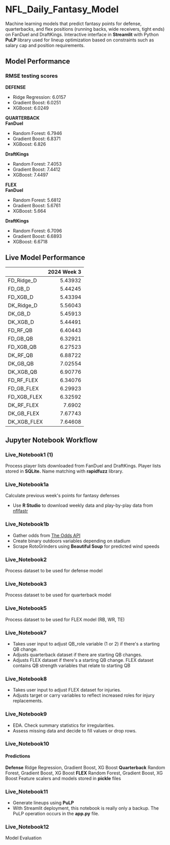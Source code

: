 # NFL_Daily_Fantasy_Model
Machine learning models that predict fantasy points for defense, quarterbacks, and flex positions (running backs, wide receivers, tight ends) on FanDuel and DraftKings. Interactive interface in **Streamlit** with Python **PuLP** library used for lineup optimization based on constraints such as salary cap and position requirements.

## Model Performance
### RMSE testing scores
**DEFENSE**
- Ridge Regression: 6.0157
- Gradient Boost: 6.0251
- XGBoost: 6.0249

**QUARTERBACK**<br>
**FanDuel**
- Random Forest: 6.7946
- Gradient Boost: 6.8371
- XGBoost: 6.826

**DraftKings**
- Random Forest: 7.4053
- Gradient Boost: 7.4412
- XGBoost: 7.4497

**FLEX**<br>
**FanDuel**
- Random Forest: 5.6812
- Gradient Boost: 5.6761
- XGBoost: 5.664

**DraftKings**
- Random Forest: 6.7096
- Gradient Boost: 6.6893
- XGBoost: 6.6718

## Live Model Performance
|             |   2024 Week 3 |
|:------------|--------------:|
| FD_Ridge_D  |       5.43932 |
| FD_GB_D     |       5.44245 |
| FD_XGB_D    |       5.43394 |
| DK_Ridge_D  |       5.56043 |
| DK_GB_D     |       5.45913 |
| DK_XGB_D    |       5.44491 |
| FD_RF_QB    |       6.40443 |
| FD_GB_QB    |       6.32921 |
| FD_XGB_QB   |       6.27523 |
| DK_RF_QB    |       6.88722 |
| DK_GB_QB    |       7.02554 |
| DK_XGB_QB   |       6.90776 |
| FD_RF_FLEX  |       6.34076 |
| FD_GB_FLEX  |       6.29923 |
| FD_XGB_FLEX |       6.32592 |
| DK_RF_FLEX  |       7.6902  |
| DK_GB_FLEX  |       7.67743 |
| DK_XGB_FLEX |       7.64608 |

## Jupyter Notebook Workflow

### Live_Notebook1 (1)
Process player lists downloaded from FanDuel and DraftKings. Player lists stored in **SQLite.** Name matching with **rapidfuzz** library.

### Live_Notebook1a
Calculate previous week's points for fantasy defenses
- Use **R Studio** to download weekly data and play-by-play data from [nflfastr](https://www.nflfastr.com/articles/beginners_guide.html)

### Live_Notebook1b
- Gather odds from [The Odds API](https://the-odds-api.com/)
- Create binary outdoors variables depending on stadium
- Scrape RotoGrinders using **Beautiful Soup** for predicted wind speeds

### Live_Notebook2
Process dataset to be used for defense model

### Live_Notebook3
Process dataset to be used for quarterback model

### Live_Notebook5
Process dataset to be used for FLEX model (RB, WR, TE)

### Live_Notebook7
- Takes user input to adjust QB_role variable (1 or 2) if there's a starting QB change.
- Adjusts quarterback dataset if there are starting QB changes.
- Adjusts FLEX dataset if there's a starting QB change. FLEX dataset contains QB strength variables that relate to starting QB

### Live_Notebook8
- Takes user input to adjust FLEX dataset for injuries.
- Adjusts target or carry variables to reflect increased roles for injury replacements.

### Live_Notebook9
- EDA. Check summary statistics for irregularities. 
- Assess missing data and decide to fill values or drop rows.

### Live_Notebook10
#### Predictions
**Defense** Ridge Regression, Gradient Boost, XG Boost
**Quarterback** Random Forest, Gradient Boost, XG Boost
**FLEX** Random Forest, Gradient Boost, XG Boost
Feature scalers and models stored in **pickle** files

### Live_Notebook11
- Generate lineups using **PuLP**
- With Streamlit deployment, this notebook is really only a backup. The PuLP operation occurs in the **app.py** file.

### Live_Notebook12
Model Evaluation
